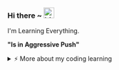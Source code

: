 ### Hi there ~ <img src="https://user-images.githubusercontent.com/1303154/88677602-1635ba80-d120-11ea-84d8-d263ba5fc3c0.gif" width="24px" alt="hi">

I'm Learning Everything.

<b>"Is in Aggressive Push"</b>

<details>
<summary>⚡️ More about my coding learning</summary>
<br />
- FLutter <br />
</details>

